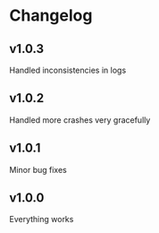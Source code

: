 # Changelog
## v1.0.3
Handled inconsistencies in logs
## v1.0.2
Handled more crashes very gracefully
## v1.0.1
Minor bug fixes
## v1.0.0
Everything works
